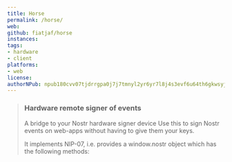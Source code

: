 ```yaml
---
title: Horse
permalink: /horse/
web: 
github: fiatjaf/horse
instances:
tags:
- hardware
- client
platforms:
- web
license: 
authorNPub: npub180cvv07tjdrrgpa0j7j7tmnyl2yr6yr7l8j4s3evf6u64th6gkwsyjh6w6
---
```


> ### Hardware remote signer of events
> 
> A bridge to your Nostr hardware signer device
Use this to sign Nostr events on web-apps without having to give them your keys.
>
> It implements NIP-07, i.e. provides a window.nostr object which has the following methods:

